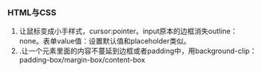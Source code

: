 ### HTML与CSS
1. 让鼠标变成小手样式，cursor:pointer。input原本的边框消失outline：none。表单value值：设置默认值和placeholder类似。
2. .让一个元素里面的内容不蔓延到边框或者padding中，用background-clip：padding-box/margin-box/content-box